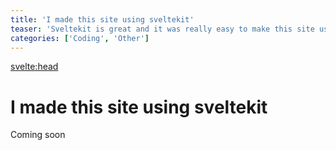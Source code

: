 ```yaml
---
title: 'I made this site using sveltekit'
teaser: 'Sveltekit is great and it was really easy to make this site using it...'
categories: ['Coding', 'Other']
---
```


<svelte:head>

<title>{title} | Kasper Laursen</title>
</svelte:head>

# I made this site using sveltekit

Coming soon
